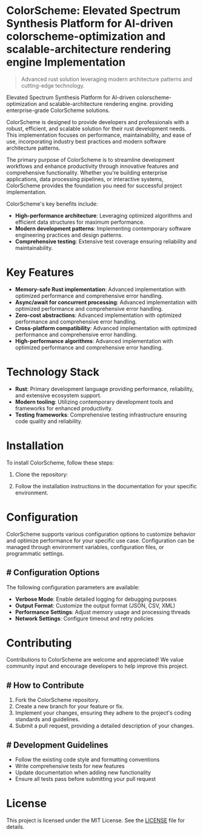 <!-- fallback_ColorScheme_20250824073114_48076 -->

# ColorScheme: Elevated Spectrum Synthesis Platform for AI-driven colorscheme-optimization and scalable-architecture rendering engine Implementation
> Advanced rust solution leveraging modern architecture patterns and cutting-edge technology.

Elevated Spectrum Synthesis Platform for AI-driven colorscheme-optimization and scalable-architecture rendering engine. providing enterprise-grade ColorScheme solutions.

ColorScheme is designed to provide developers and professionals with a robust, efficient, and scalable solution for their rust development needs. This implementation focuses on performance, maintainability, and ease of use, incorporating industry best practices and modern software architecture patterns.

The primary purpose of ColorScheme is to streamline development workflows and enhance productivity through innovative features and comprehensive functionality. Whether you're building enterprise applications, data processing pipelines, or interactive systems, ColorScheme provides the foundation you need for successful project implementation.

ColorScheme's key benefits include:

* **High-performance architecture**: Leveraging optimized algorithms and efficient data structures for maximum performance.
* **Modern development patterns**: Implementing contemporary software engineering practices and design patterns.
* **Comprehensive testing**: Extensive test coverage ensuring reliability and maintainability.

# Key Features

* **Memory-safe Rust implementation**: Advanced implementation with optimized performance and comprehensive error handling.
* **Async/await for concurrent processing**: Advanced implementation with optimized performance and comprehensive error handling.
* **Zero-cost abstractions**: Advanced implementation with optimized performance and comprehensive error handling.
* **Cross-platform compatibility**: Advanced implementation with optimized performance and comprehensive error handling.
* **High-performance algorithms**: Advanced implementation with optimized performance and comprehensive error handling.

# Technology Stack

* **Rust**: Primary development language providing performance, reliability, and extensive ecosystem support.
* **Modern tooling**: Utilizing contemporary development tools and frameworks for enhanced productivity.
* **Testing frameworks**: Comprehensive testing infrastructure ensuring code quality and reliability.

# Installation

To install ColorScheme, follow these steps:

1. Clone the repository:


2. Follow the installation instructions in the documentation for your specific environment.

# Configuration

ColorScheme supports various configuration options to customize behavior and optimize performance for your specific use case. Configuration can be managed through environment variables, configuration files, or programmatic settings.

## # Configuration Options

The following configuration parameters are available:

* **Verbose Mode**: Enable detailed logging for debugging purposes
* **Output Format**: Customize the output format (JSON, CSV, XML)
* **Performance Settings**: Adjust memory usage and processing threads
* **Network Settings**: Configure timeout and retry policies

# Contributing

Contributions to ColorScheme are welcome and appreciated! We value community input and encourage developers to help improve this project.

## # How to Contribute

1. Fork the ColorScheme repository.
2. Create a new branch for your feature or fix.
3. Implement your changes, ensuring they adhere to the project's coding standards and guidelines.
4. Submit a pull request, providing a detailed description of your changes.

## # Development Guidelines

* Follow the existing code style and formatting conventions
* Write comprehensive tests for new features
* Update documentation when adding new functionality
* Ensure all tests pass before submitting your pull request

# License

This project is licensed under the MIT License. See the [LICENSE](https://github.com/Jennifercruz23/ColorScheme/blob/main/LICENSE) file for details.
